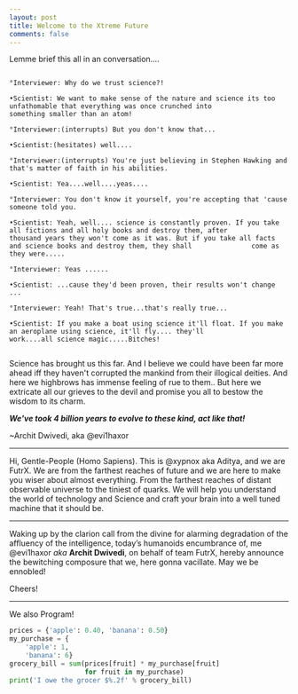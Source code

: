 ```yaml
---
layout: post
title: Welcome to the Xtreme Future
comments: false
---
```

Lemme brief this all in an conversation....

```

°Interviewer: Why do we trust science?!

•Scientist: We want to make sense of the nature and science its too unfathomable that everything was once crunched into                     something smaller than an atom!

°Interviewer:(interrupts) But you don't know that...

•Scientist:(hesitates) well....

°Interviewer:(interrupts) You're just believing in Stephen Hawking and that's matter of faith in his abilities.

•Scientist: Yea....well....yeas....

°Interviewer: You don't know it yourself, you're accepting that 'cause someone told you.

•Scientist: Yeah, well.... science is constantly proven. If you take all fictions and all holy books and destroy them, after                 thousand years they won't come as it was. But if you take all facts and science books and destroy them, they shall               come as they were.....

°Interviewer: Yeas ......

•Scientist: ...cause they'd been proven, their results won't change ...

°Interviewer: Yeah! That's true...that's really true...

•Scientist: If you make a boat using science it'll float. If you make an aeroplane using science, it'll fly.... they'll                     work....all science magic.....Bitches!


```

Science has brought us this far. And I believe we could have been far more ahead iff they haven't corrupted the mankind from their illogical deities. And here we highbrows has immense feeling of rue to them.. But here we extricate all our grieves to the devil and promise you all to bestow the wisdom to its charm.

***We've took 4 billion years to evolve to these kind, act like that!***

~Archit Dwivedi, aka @evi1haxor

***

Hi, Gentle-People (Homo Sapiens). This is @xypnox aka Aditya, and we are FutrX. We are from the farthest reaches of future and we are here to make you wiser about almost everything. From the farthest reaches of distant observable universe to the tiniest of quarks. We will help you understand the world of technology and Science and craft your brain into a well tuned machine that it should be.

***

Waking up by the clarion call from the divine for alarming degradation of the affluency of the intelligence, today’s humanoids encumbrance of, me @evi1haxor *aka* **Archit Dwivedi**, on behalf of team FutrX, hereby announce the bewitching composure that we, here gonna vacillate. May we be ennobled!

Cheers!  


***

We also Program!

```python
prices = {'apple': 0.40, 'banana': 0.50}
my_purchase = {
    'apple': 1,
    'banana': 6}
grocery_bill = sum(prices[fruit] * my_purchase[fruit]
                   for fruit in my_purchase)
print('I owe the grocer $%.2f' % grocery_bill)
```
